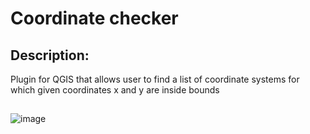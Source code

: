 # Coordinate checker
 
## Description:
Plugin for QGIS that allows user to find a list of coordinate systems for which given coordinates x and y are inside bounds


##
![image](https://user-images.githubusercontent.com/39927846/123661183-a569b780-d834-11eb-948b-4f7161654435.png)
